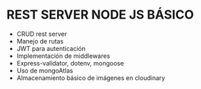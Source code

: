 # REST SERVER NODE JS BÁSICO
- CRUD rest server
- Manejo de rutas
- JWT para autenticación
- Implementación de middlewares
- Express-validator, dotenv, mongoose
- Uso de mongoAtlas
- Almacenamiento básico de imágenes en cloudinary
